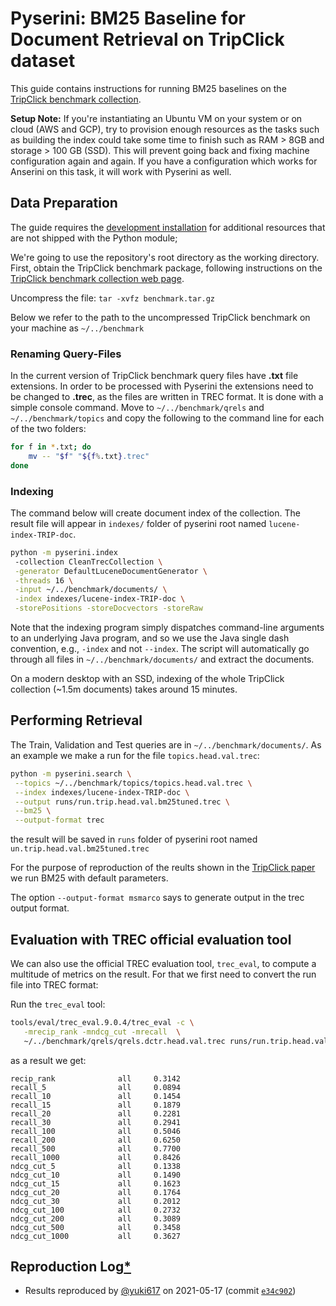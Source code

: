 # Pyserini: BM25 Baseline for Document Retrieval on TripClick dataset

This guide contains instructions for running BM25 baselines on the [TripClick benchmark collection](https://tripdatabase.github.io/tripclick/).

**Setup Note:** If you're instantiating an Ubuntu VM on your system or on cloud (AWS and GCP), try to provision enough resources as the tasks such as building the index could take some time to finish such as RAM > 8GB and storage > 100 GB (SSD).
This will prevent going back and fixing machine configuration again and again. If you have a configuration which works for Anserini on this task, it will work with Pyserini as well.

## Data Preparation

The guide requires the [development installation](https://github.com/castorini/pyserini/#development-installation) for additional resources that are not shipped with the Python module;

We're going to use the repository's root directory as the working directory.
First, obtain the TripClick benchmark package, following instructions on the [TripClick benchmark collection web page](https://tripdatabase.github.io/tripclick/).

Uncompress the file: ```tar -xvfz benchmark.tar.gz```

Below we refer to the path to the uncompressed TripClick benchmark on your machine as ```~/../benchmark``` 

### Renaming Query-Files
In the current version of TripClick benchmark query files have **.txt** file extensions. In order to be processed with Pyserini the extensions need to be changed
to **.trec**, as the files are written in TREC format. It is done with a simple console command. Move to ```~/../benchmark/qrels``` and ```~/../benchmark/topics``` and copy
the following to the command line for each of the two folders:
```bash
for f in *.txt; do 
    mv -- "$f" "${f%.txt}.trec"
done
```

### Indexing
The command below will create document index of the collection. The result file  will appear in ```indexes/``` folder of pyserini root named ```lucene-index-TRIP-doc```.
```bash
python -m pyserini.index
 -collection CleanTrecCollection \
 -generator DefaultLuceneDocumentGenerator \
 -threads 16 \
 -input ~/../benchmark/documents/ \
 -index indexes/lucene-index-TRIP-doc \
 -storePositions -storeDocvectors -storeRaw
```

Note that the indexing program simply dispatches command-line arguments to an underlying Java program, and so we use the Java single dash convention, e.g., `-index` and not `--index`.
The script will automatically go through all files in ```~/../benchmark/documents/``` and extract the documents.

On a modern desktop with an SSD, indexing of the whole TripClick collection (~1.5m documents) takes around 15 minutes.

## Performing Retrieval

The Train, Validation and Test queries are in ```~/../benchmark/documents/```. As an example we make a run for the file ```topics.head.val.trec```:

```bash
python -m pyserini.search \
 --topics ~/../benchmark/topics/topics.head.val.trec \
 --index indexes/lucene-index-TRIP-doc \
 --output runs/run.trip.head.val.bm25tuned.trec \
 --bm25 \
 --output-format trec
```
the result will be saved in ```runs``` folder of pyserini root named ```un.trip.head.val.bm25tuned.trec```

For the purpose of reproduction of the reults shown in the [TripClick paper](https://arxiv.org/abs/2103.07901) we run BM25 with default parameters.

The option `--output-format msmarco` says to generate output in the trec output format.

## Evaluation with TREC official evaluation tool
We can also use the official TREC evaluation tool, `trec_eval`, to compute a multitude of metrics on the result.
For that we first need to convert the run file into TREC format:

Run the `trec_eval` tool:

```bash
tools/eval/trec_eval.9.0.4/trec_eval -c \
   -mrecip_rank -mndcg_cut -mrecall  \
   ~/../benchmark/qrels/qrels.dctr.head.val.trec runs/run.trip.head.val.bm25tuned.trec
```
as a result we get:
```
recip_rank              all     0.3142
recall_5                all     0.0894
recall_10               all     0.1454
recall_15               all     0.1879
recall_20               all     0.2281
recall_30               all     0.2941
recall_100              all     0.5046
recall_200              all     0.6250
recall_500              all     0.7700
recall_1000             all     0.8426
ndcg_cut_5              all     0.1338
ndcg_cut_10             all     0.1490
ndcg_cut_15             all     0.1623
ndcg_cut_20             all     0.1764
ndcg_cut_30             all     0.2012
ndcg_cut_100            all     0.2732
ndcg_cut_200            all     0.3089
ndcg_cut_500            all     0.3458
ndcg_cut_1000           all     0.3627
```

## Reproduction Log[*](reproducibility.md)

+ Results reproduced by [@yuki617](https://github.com/yuki617) on 2021-05-17 (commit [`e34c902`](https://github.com/castorini/pyserini/commit/e34c9028a6778171f18e4f166b5c79b343f40aab)) 
